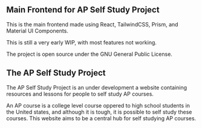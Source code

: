 ## Main Frontend for AP Self Study Project

This is the main frontend made using React, TailwindCSS, Prism, and Material UI Components.

This is still a very early WIP, with most features not working.

The project is open source under the GNU General Public License.

## The AP Self Study Project

The AP Self Study Project is an under development a website containing resources and lessons for people to self study AP courses.

An AP course is a college level course oppered to high school students in the United states, and although it is tough, it is possible to self study these courses. This website aims to be a central hub for self studying AP courses.
